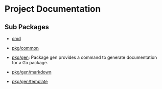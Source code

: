 # Project Documentation

## Sub Packages

* [cmd](cmd/DOCS.md)

* [pkg/common](pkg/common/DOCS.md)

* [pkg/gen](pkg/gen/DOCS.md): Package gen provides a command to generate documentation for a Go package.

* [pkg/gen/markdown](pkg/gen/markdown/DOCS.md)

* [pkg/gen/template](pkg/gen/template/DOCS.md)

